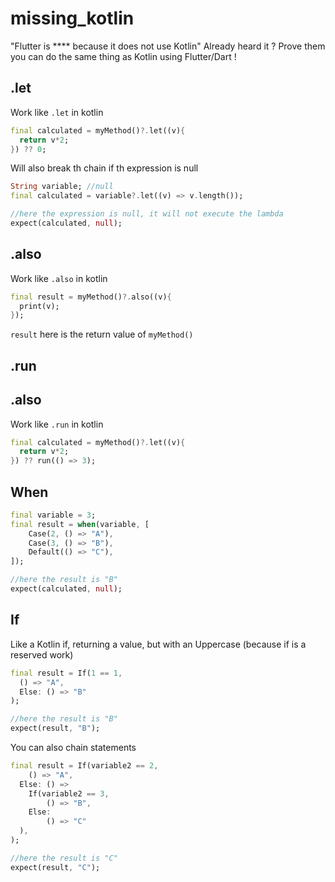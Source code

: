 # missing_kotlin

"Flutter is **** because it does not use Kotlin" Already heard it ?
Prove them you can do the same thing as Kotlin using Flutter/Dart !

## .let

Work like `.let` in kotlin

```dart
final calculated = myMethod()?.let((v){
  return v*2;
}) ?? 0;
```

Will also break th chain if th expression is null

```dart
String variable; //null
final calculated = variable?.let((v) => v.length());

//here the expression is null, it will not execute the lambda
expect(calculated, null);
```

## .also

Work like `.also` in kotlin

```dart
final result = myMethod()?.also((v){
  print(v);
});
```

`result` here is the return value of `myMethod()`

## .run

## .also

Work like `.run` in kotlin

```dart
final calculated = myMethod()?.let((v){
  return v*2;
}) ?? run(() => 3);
```

## When

```dart
final variable = 3;
final result = when(variable, [
    Case(2, () => "A"),
    Case(3, () => "B"),
    Default(() => "C"),
]);

//here the result is "B"
expect(calculated, null);
```

## If

Like a Kotlin if, returning a value, but with an Uppercase (because if is a reserved work)

```dart
final result = If(1 == 1, 
  () => "A", 
  Else: () => "B"
);

//here the result is "B"
expect(result, "B");
```

You can also chain statements

```dart
final result = If(variable2 == 2,
    () => "A",
  Else: () => 
    If(variable2 == 3,
        () => "B",
    Else: 
        () => "C"
  ),
);

//here the result is "C"
expect(result, "C");
```